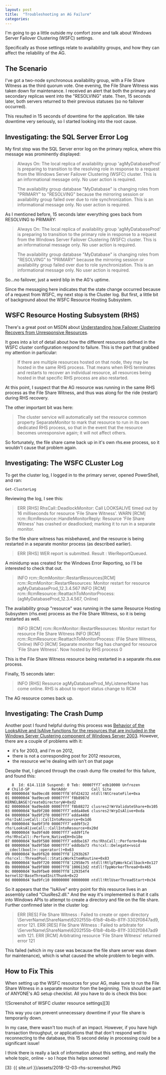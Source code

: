 ```yaml
---
layout: post
title:  "Troubleshooting an AG Failure"
categories: 
---
```

I'm going to go a little outside my comfort zone and talk about Windows Server Failover Clustering (WSFC) settings.

Specifically as those settings relate to availability groups, and how they can affect the reliability of the AG.

## The Scenario

I've got a two-node synchronous availability group, with a File Share Witness as the third quorum vote.  One evening, the File Share Witness was taken down for maintenance.  I received an alert that both the primary and secondary replicas went into the "RESOLVING" state.  Then, 15 seconds later, both servers returned to their previous statuses (so no failover occurred).

This resulted in 15 seconds of downtime for the application.  We take downtime very seriously, so I started looking into the root cause.

## Investigating: the SQL Server Error Log

My first stop was the SQL Server error log on the primary replica, where this message was prominently displayed:

> Always On: The local replica of availability group 'agMyDatabaseProd' is preparing to transition to the resolving role in response to a request from the Windows Server Failover Clustering (WSFC) cluster. This is an informational message only. No user action is required.
> 
> The availability group database "MyDatabase" is changing roles from "PRIMARY" to "RESOLVING" because the mirroring session or availability group failed over due to role synchronization. This is an informational message only. No user action is required.

As I mentioned before, 15 seconds later everything goes back from RESOLVING to PRIMARY:

> Always On: The local replica of availability group 'agMyDatabaseProd' is preparing to transition to the primary role in response to a request from the Windows Server Failover Clustering (WSFC) cluster. This is an informational message only. No user action is required.
> 
> The availability group database "MyDatabase" is changing roles from "RESOLVING" to "PRIMARY" because the mirroring session or availability group failed over due to role synchronization. This is an informational message only. No user action is required.

So...no failover, just a weird blip in the AG's uptime.

Since the messaging here indicates that the state change occurred because of a request from WSFC, my next stop is the Cluster log.  But first, a little bit of background about the WSFC Resource Hosting Subsystem.

## WSFC Resource Hosting Subsystem (RHS)

There's a great post on MSDN about [Understanding how Failover Clustering Recovers from Unresponsive Resources][1].

It goes into a lot of detail about how the different resources defined in the WSFC cluster configuration respond to failure.  This is the part that grabbed my attention in particular:

> If there are multiple resources hosted on that node, they may be hosted in the same RHS process.  That means when RHS terminates and restarts to recover an individual resource, all resources being hosted in that specific RHS process are also restarted.

At this point, I suspect that the AG resource was running in the same RHS process as the File Share Witness, and thus was along for the ride (restart) during RHS recovery.

The other important bit was here:

> The cluster service will automatically set the resource common property SeparateMonitor to mark that resource to run in its own dedicated RHS process, so that in the event that the resource becomes unresponsive again; it will not affect others.

So fortunately, the file share came back up in it's own rhs.exe process, so it wouldn't cause that problem again.

## Investigating: The WSFC CLuster Log

To get the cluster log, I logged in to the primary server, opened PowerShell, and ran:

    Get-ClusterLog

Reviewing the log, I see this:

> ERR   [RHS] RhsCall::DeadlockMonitor: Call LOOKSALIVE timed out by 16 milliseconds for resource 'File Share Witness'.
> WARN  [RCM] rcm::RcmResource::HandleMonitorReply: Resource 'File Share Witness' has crashed or deadlocked; marking it to run in a separate monitor.

So the file share witness has misbehaved, and the resource is being restarted in a separate monitor process (as described earlier).

> ERR   [RHS] WER report is submitted. Result : WerReportQueued.

A minidump was created for the Windows Error Reporting, so I'll be interested to check that out.

> INFO  rcm::RcmMonitor::RestartResources[RCM] rcm::RcmMonitor::RestartResources: Monitor restart for resource agMyDatabaseProd_12.3.4.567
> INFO  [RCM] rcm::RcmResource::ReattachToMonitorProcess: (agMyDatabaseProd_12.3.4.567, Online)

The availability group "resource" was running in the same Resource Hosting Subsystem (rhs.exe) process as the File Share Witness, so it is being restarted as well.

> INFO  [RCM] rcm::RcmMonitor::RestartResources: Monitor restart for resource File Share Witness
> INFO  [RCM] rcm::RcmResource::ReattachToMonitorProcess: (File Share Witness, Online)
> INFO  [RCM] Separate monitor flag has changed for resource 'File Share Witness'.  Now hosted by RHS process 0

This is the File Share Witness resource being restarted in a separate rhs.exe process.

Finally, 15 seconds later:

> INFO  [RHS] Resource agMyDatabaseProd_MyListenerName has come online. RHS is about to report status change to RCM

The AG resource comes back up.

## Investigating: The Crash Dump

Another post I found helpful during this process was [Behavior of the LooksAlive and IsAlive functions for the resources that are included in the Windows Server Clustering component of Windows Server 2003][2].  However, there are a couple of problems with it:

- it's for 2003, and I'm on 2012,
- there is not a corresponding post for 2012 resources,
- the resource we're dealing with isn't on that page

Despite that, I glanced through the crash dump file created for this failure, and found this:

	   8  Id: 614.1110 Suspend: 0 Teb: 00007ff7`edb10000 Unfrozen
	 # Child-SP          RetAddr           Call Site
	00 000000d4`9ad9ecd8 00007ff8`0fd24232 ntdll!NtCreateFile+0xa
	01 000000d4`9ad9ece0 00007fff`f8b8987d KERNELBASE!CreateDirectoryW+0xd2
	02 000000d4`9ad9edd0 00007fff`f8b88272 clusres2!WrValidateShare+0x105
	03 000000d4`9ad9f280 00007ff7`edda40e6 clusres2!WrpIsAlive+0xda
	04 000000d4`9ad9f2f0 00007ff7`edda440d rhs!IsAliveCall::CallIntoResource+0x1d6
	05 000000d4`9ad9f3f0 00007ff7`edd9f3c2 rhs!LooksAliveCall::CallIntoResource+0x20d
	06 000000d4`9ad9f4d0 00007ff7`edd9f1fe rhs!RhsCall::Perform_NativeEH+0x18e
	07 000000d4`9ad9f580 00007ff7`eddbe167 rhs!RhsCall::Perform+0x4e
	08 000000d4`9ad9f5b0 00007ff7`eddbda73 rhs!cxl::Delegate<void __cdecl(bool)>::operator()+0x63
	09 000000d4`9ad9f620 00007ff8`1293b267 rhs!cxl::ThreadPool::StaticWorkItemRoutine+0x83
	0a 000000d4`9ad9f720 00007ff8`12958e75 ntdll!RtlpTpWorkCallback+0x127
	0b 000000d4`9ad9f800 00007ff8`100613d2 ntdll!TppWorkerThread+0x465
	0c 000000d4`9ad9fbe0 00007ff8`129354f4 kernel32!BaseThreadInitThunk+0x22
    0d 000000d4`9ad9fc10 00000000`00000000 ntdll!RtlUserThreadStart+0x34

So it appears that the "IsAlive" entry point for this resource lives in an assembly called "ClusRes2.dll."  And the way it's implemented is that it calls into Windows APIs to attempt to create a directory and file on the file share.  Further confirmed later in the cluster log:

> ERR   [RES] File Share Witness <File Share Witness>: Failed to create or open directory \\ServerName\ShareName\6202f55b-61b8-4b4b-811f-3302f0847ad9, error 121.
> ERR   [RES] File Share Witness <File Share Witness>: Failed to arbitrate for \\ServerName\ShareName\6202f55b-61b8-4b4b-811f-3302f0847ad9 with 121.
ERR   [RCM] Arbitrating resource 'File Share Witness' returned error 121

This failed (which in my case was because the file share server was down for maintenance), which is what caused the whole problem to begin with.

## How to Fix This

When setting up the WSFC resources for your AG, make sure to run the File Share Witness in a separate monitor from the beginning.  This should be part of ANYONE's AG setup checklist.  All you have to do is check this box:

![Screenshot of WSFC cluster resource settings][3]

This way you can prevent unnecessary downtime if your file share is temporarily down.

In my case, there wasn't too much of an impact.  However, if you have high transaction throughput, or applications that that don't respond well to reconnecting to the database, this 15 second delay in processing could be a significant issue!

I think there is really a lack of information about this setting, and really the whole topic, online - so I hope this helps someone!

[1]: https://blogs.msdn.microsoft.com/clustering/2013/01/24/understanding-how-failover-clustering-recovers-from-unresponsive-resources/
[2]: https://support.microsoft.com/en-us/help/914458/behavior-of-the-looksalive-and-isalive-functions-for-the-resources-tha
[3]: {{ site.url }}/assets/2018-12-03-rhs-screenshot.PNG